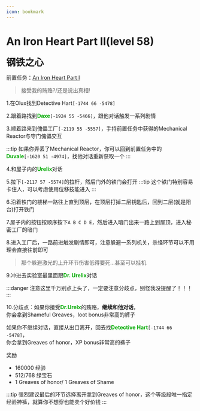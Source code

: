```yaml
---
icon: bookmark
---
```



# An Iron Heart Part II(level 58)
<span style="font-size: 25px;">**钢铁之心**</span>

前置任务：[An Iron Heart Part I](/quests/lvl41-50/level%2049%20-%20An%20Iron%20Heart%20Part%20I.html)

>接受我的贿赂?/还是说出真相!

1.在Olux找到Detective Hart`[-1744 66 -5478]`

2.跟着路找到<font color=00AA00>**Daxe**</font>`[-1924 55 -5466]`，跟他对话触发一系列剧情

3.顺着路来到傀儡工厂`[-2119 55 -5557]`，手持前置任务中获得的Mechanical Reactor与守门傀儡交互

:::tip
如果你弄丢了Mechanical Reactor，你可以回到前置任务中的<font color=00AA00>**Duvale**</font>`[-1620 51 -4974]`，找他对话重新获取一个
:::

4.和屋子内的<font color=00AA00>**Urelix**</font>对话

5.拉下`[-2117 57 -5574]`的拉杆，然后门外的铁门会打开
:::tip
这个铁门特别容易卡住人，可以考虑使用位移技能进入
:::

6.沿着铁门的楼梯一路往上直到顶层，在顶层打掉二层钥匙后，回到二层(就是阳台)打开铁门

7.屋子内的按钮按顺序按下`A B C D E`，然后进入暗门出来一路上到屋顶，进入秘密工厂的暗门

8.进入工厂后，一路前进触发剧情即可，注意躲避一系列机关，杀怪环节可以不用理会直接往前即可
>那个躲避激光的上升环节伤害低得要死...甚至可以挂机

9.冲进去实验室最里面跟<font color=00AA00>**Dr. Urelix**</font>对话

:::danger
注意这里千万别点上头了，一定要注意分歧点，别怪我没提醒了！！！
:::

10.分歧点：如果你接受<font color=00AA00>**Dr.Urelx**</font>的贿赂，**继续和他对话**，<br>你会拿到Shameful Greaves，loot bonus非常高的裤子

如果你不继续对话，直接从出口离开，回去找<font color=00AA00>**Detective Hart**</font>`[-1744 66 -5478]`，<br>你会拿到Greaves of honor，XP bonus非常高的裤子

奖励
+ 160000 经验
+ 512/768 绿宝石
+ 1 Greaves of honor/ 1 Greaves of Shame

:::tip
强烈建议最后的环节选择离开拿到Greaves of honor，这个等级段唯一指定经验神裤，就算你不想穿也能卖个好价钱
:::
